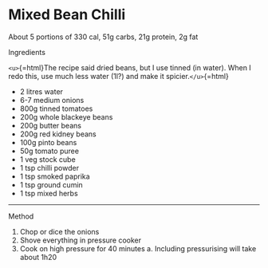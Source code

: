 # Mixed Bean Chilli

About 5 portions of 330 cal, 51g carbs, 21g protein, 2g fat

Ingredients

`<u>`{=html}The recipe said dried beans, but I use tinned (in water). When I
redo this, use much less water (1l?) and make it spicier.`</u>`{=html}

-   2 litres water
-   6-7 medium onions
-   800g tinned tomatoes
-   200g whole blackeye beans
-   200g butter beans
-   200g red kidney beans
-   100g pinto beans
-   50g tomato puree
-   1 veg stock cube
-   1 tsp chilli powder
-   1 tsp smoked paprika
-   1 tsp ground cumin
-   1 tsp mixed herbs

--------------------------------------------------------------------------------

Method

1.  Chop or dice the onions
2.  Shove everything in pressure cooker
3.  Cook on high pressure for 40 minutes a. Including pressurising will take
    about 1h20
